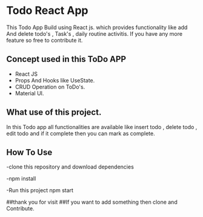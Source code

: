 # Todo React App 

This Todo App Build using React js. which provides functionality like add And delete todo's , Task's , daily routine activitis. If you have any more feature so free to contribute it.

## Concept used in this ToDo APP
- React JS
- Props And Hooks like UseState.
- CRUD Operation on ToDo's.
- Material UI.

## What use of this project.
In this Todo app all functionalities are available like insert todo , delete todo , edit todo and if it complete then you can mark as complete.

## How To Use
-clone this repository and download dependencies
 
-npm install 

-Run this project
  npm start
  
##thank you for visit
##If you want to add something then clone and Contribute.
